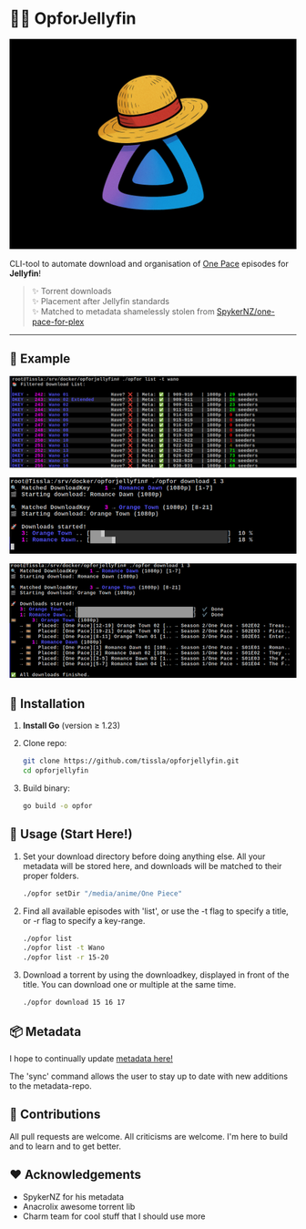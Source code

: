 # 🏴‍☠️ OpforJellyfin

![OpforJellyfin-logo](img/opforjellyfin.png)

CLI-tool to automate download and organisation of [One Pace](https://onepace.net) episodes for **Jellyfin**!

> ✨ Torrent downloads  
> ✨ Placement after Jellyfin standards  
> ✨ Matched to metadata shamelessly stolen from [SpykerNZ/one-pace-for-plex](https://github.com/SpykerNZ/one-pace-for-plex)  

---

## 📸 Example

![example1](img/example1.png)  

![example2](img/example2.png)  

![example2](img/example3.png)  

## 🚀 Installation

1. **Install Go** (version ≥ 1.23)

1. Clone repo:

    ```bash
    git clone https://github.com/tissla/opforjellyfin.git
    cd opforjellyfin
    ```

1. Build binary:

    ```bash
    go build -o opfor
    ```

## 🔧 Usage (Start Here!)

1. Set your download directory before doing anything else. All your metadata will be stored here, and downloads will be matched to their proper folders.

    ```bash
    ./opfor setDir "/media/anime/One Piece"
    ```

1. Find all available episodes with 'list', or use the -t flag to specify a title, or -r flag to specify a key-range.

    ```bash
    ./opfor list
    ./opfor list -t Wano
    ./opfor list -r 15-20
    ```

1. Download a torrent by using the downloadkey, displayed in front of the title. You can download one or multiple at the same time.

    ```bash
    ./opfor download 15 16 17
    ```

## 📦 Metadata

I hope to continually update [metadata here!](https://github.com/tissla/one-pace-jellyfin)

The 'sync' command allows the user to stay up to date with new additions to the metadata-repo.

## 🤝 Contributions

All pull requests are welcome. All criticisms are welcome. I'm here to build and to learn and to get better.

## ❤️  Acknowledgements

- SpykerNZ for his metadata
- Anacrolix awesome torrent lib
- Charm team for cool stuff that I should use more
